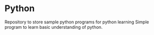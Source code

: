 # Python
Repository to store sample python programs for python learning
Simple program to learn basic understanding of python.
